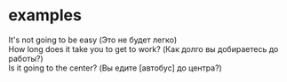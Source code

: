 # examples

It's not going to be easy (Это не будет легко)  
How long does it take you to get to work? (Как долго вы добираетесь до работы?)  
Is it going to the center? (Вы едите [автобус] до центра?)

